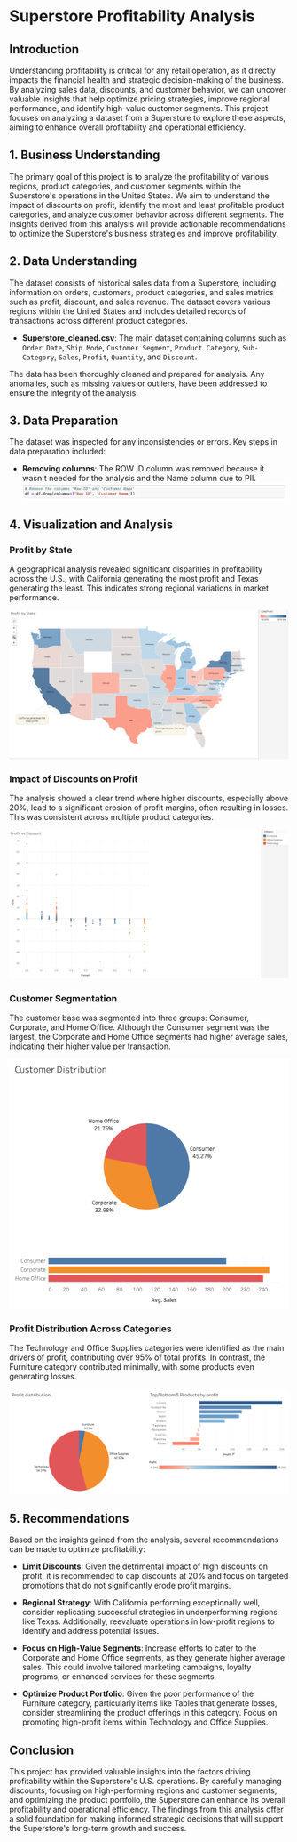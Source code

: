 # Superstore Profitability Analysis

## Introduction

Understanding profitability is critical for any retail operation, as it directly impacts the financial health and strategic decision-making of the business. By analyzing sales data, discounts, and customer behavior, we can uncover valuable insights that help optimize pricing strategies, improve regional performance, and identify high-value customer segments. This project focuses on analyzing a dataset from a Superstore to explore these aspects, aiming to enhance overall profitability and operational efficiency.

## 1. Business Understanding

The primary goal of this project is to analyze the profitability of various regions, product categories, and customer segments within the Superstore's operations in the United States. We aim to understand the impact of discounts on profit, identify the most and least profitable product categories, and analyze customer behavior across different segments. The insights derived from this analysis will provide actionable recommendations to optimize the Superstore's business strategies and improve profitability.

## 2. Data Understanding

The dataset consists of historical sales data from a Superstore, including information on orders, customers, product categories, and sales metrics such as profit, discount, and sales revenue. The dataset covers various regions within the United States and includes detailed records of transactions across different product categories.

- **Superstore_cleaned.csv**: The main dataset containing columns such as `Order Date`, `Ship Mode`, `Customer Segment`, `Product Category`, `Sub-Category`, `Sales`, `Profit`, `Quantity`, and `Discount`.

The data has been thoroughly cleaned and prepared for analysis. Any anomalies, such as missing values or outliers, have been addressed to ensure the integrity of the analysis.

## 3. Data Preparation

The dataset was inspected for any inconsistencies or errors. Key steps in data preparation included:

- **Removing columns**: The ROW ID column was removed because it wasn't needed for the analysis and the Name column due to PII.
![](https://github.com/Tnguyen9x/Superstore/blob/main/Visualizations/Remove_columns.png?raw=true)

## 4. Visualization and Analysis

### Profit by State

A geographical analysis revealed significant disparities in profitability across the U.S., with California generating the most profit and Texas generating the least. This indicates strong regional variations in market performance.

![](https://github.com/Tnguyen9x/Superstore/blob/main/Visualizations/Profit_by_state.png?raw=true)
### Impact of Discounts on Profit

The analysis showed a clear trend where higher discounts, especially above 20%, lead to a significant erosion of profit margins, often resulting in losses. This was consistent across multiple product categories.

![](https://github.com/Tnguyen9x/Superstore/blob/main/Visualizations/Correlation_profit_discount.png?raw=true)
### Customer Segmentation

The customer base was segmented into three groups: Consumer, Corporate, and Home Office. Although the Consumer segment was the largest, the Corporate and Home Office segments had higher average sales, indicating their higher value per transaction.

![](https://github.com/Tnguyen9x/Superstore/blob/main/Visualizations/Customer_segmentation.png?raw=true)
### Profit Distribution Across Categories

The Technology and Office Supplies categories were identified as the main drivers of profit, contributing over 95% of total profits. In contrast, the Furniture category contributed minimally, with some products even generating losses.

![](https://github.com/Tnguyen9x/Superstore/blob/main/Visualizations/Product_analysis.png?raw=true)

## 5. Recommendations

Based on the insights gained from the analysis, several recommendations can be made to optimize profitability:

- **Limit Discounts**: Given the detrimental impact of high discounts on profit, it is recommended to cap discounts at 20% and focus on targeted promotions that do not significantly erode profit margins.
  
- **Regional Strategy**: With California performing exceptionally well, consider replicating successful strategies in underperforming regions like Texas. Additionally, reevaluate operations in low-profit regions to identify and address potential issues.

- **Focus on High-Value Segments**: Increase efforts to cater to the Corporate and Home Office segments, as they generate higher average sales. This could involve tailored marketing campaigns, loyalty programs, or enhanced services for these segments.

- **Optimize Product Portfolio**: Given the poor performance of the Furniture category, particularly items like Tables that generate losses, consider streamlining the product offerings in this category. Focus on promoting high-profit items within Technology and Office Supplies.

## Conclusion

This project has provided valuable insights into the factors driving profitability within the Superstore's U.S. operations. By carefully managing discounts, focusing on high-performing regions and customer segments, and optimizing the product portfolio, the Superstore can enhance its overall profitability and operational efficiency. The findings from this analysis offer a solid foundation for making informed strategic decisions that will support the Superstore's long-term growth and success.
